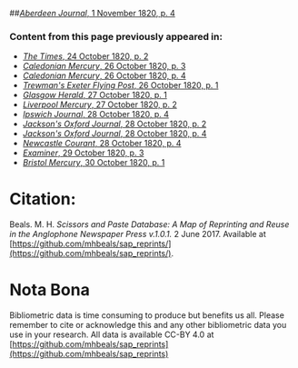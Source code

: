 ##[*Aberdeen Journal*, 1 November 1820, p. 4](https://mhbeals.github.io/sap_html/Aberdeen-Journal/Aberdeen-Journal-1-November-1820-p-4)

### Content from this page previously appeared in:
+ [*The Times*, 24 October 1820, p. 2](https://mhbeals.github.io/sap_html/The-Times/The-Times-24-October-1820-p-2)
+ [*Caledonian Mercury*, 26 October 1820, p. 3](https://mhbeals.github.io/sap_html/Caledonian-Mercury/Caledonian-Mercury-26-October-1820-p-3)
+ [*Caledonian Mercury*, 26 October 1820, p. 4](https://mhbeals.github.io/sap_html/Caledonian-Mercury/Caledonian-Mercury-26-October-1820-p-4)
+ [*Trewman's Exeter Flying Post*, 26 October 1820, p. 1](https://mhbeals.github.io/sap_html/Trewman's-Exeter-Flying-Post/Trewman's-Exeter-Flying-Post-26-October-1820-p-1)
+ [*Glasgow Herald*, 27 October 1820, p. 1](https://mhbeals.github.io/sap_html/Glasgow-Herald/Glasgow-Herald-27-October-1820-p-1)
+ [*Liverpool Mercury*, 27 October 1820, p. 2](https://mhbeals.github.io/sap_html/Liverpool-Mercury/Liverpool-Mercury-27-October-1820-p-2)
+ [*Ipswich Journal*, 28 October 1820, p. 4](https://mhbeals.github.io/sap_html/Ipswich-Journal/Ipswich-Journal-28-October-1820-p-4)
+ [*Jackson's Oxford Journal*, 28 October 1820, p. 2](https://mhbeals.github.io/sap_html/Jackson's-Oxford-Journal/Jackson's-Oxford-Journal-28-October-1820-p-2)
+ [*Jackson's Oxford Journal*, 28 October 1820, p. 4](https://mhbeals.github.io/sap_html/Jackson's-Oxford-Journal/Jackson's-Oxford-Journal-28-October-1820-p-4)
+ [*Newcastle Courant*, 28 October 1820, p. 4](https://mhbeals.github.io/sap_html/Newcastle-Courant/Newcastle-Courant-28-October-1820-p-4)
+ [*Examiner*, 29 October 1820, p. 3](https://mhbeals.github.io/sap_html/Examiner/Examiner-29-October-1820-p-3)
+ [*Bristol Mercury*, 30 October 1820, p. 1](https://mhbeals.github.io/sap_html/Bristol-Mercury/Bristol-Mercury-30-October-1820-p-1)
                    
# Citation: 

Beals. M. H. *Scissors and Paste Database: A Map of Reprinting and Reuse in the Anglophone Newspaper Press v.1.0.1.* 2 June 2017. Available at [https://github.com/mhbeals/sap_reprints/](https://github.com/mhbeals/sap_reprints/). 
                    
# Nota Bona

Bibliometric data is time consuming to produce but benefits us all. Please remember to cite or acknowledge this and any other bibliometric data you use in your research. All data is available CC-BY 4.0 at [https://github.com/mhbeals/sap_reprints](https://github.com/mhbeals/sap_reprints)